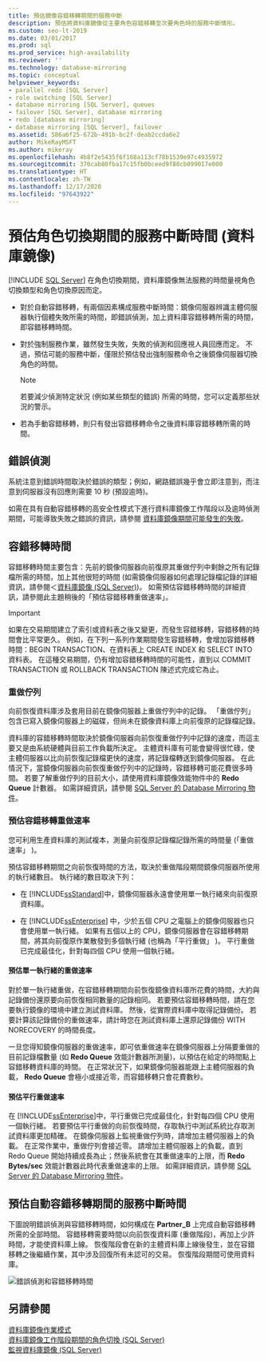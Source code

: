 ```yaml
---
title: 預估鏡像容錯移轉期間的服務中斷
description: 預估將資料庫鏡像從主要角色容錯移轉至次要角色時的服務中斷情形。
ms.custom: seo-lt-2019
ms.date: 03/01/2017
ms.prod: sql
ms.prod_service: high-availability
ms.reviewer: ''
ms.technology: database-mirroring
ms.topic: conceptual
helpviewer_keywords:
- parallel redo [SQL Server]
- role switching [SQL Server]
- database mirroring [SQL Server], queues
- failover [SQL Server], database mirroring
- redo [database mirroring]
- database mirroring [SQL Server], failover
ms.assetid: 586a6f25-672b-491b-bc2f-deab2ccda6e2
author: MikeRayMSFT
ms.author: mikeray
ms.openlocfilehash: 4b8f2e5435f6f168a113cf78b1539e97c4935972
ms.sourcegitcommit: 370cab80fba17c15fb0bceed9f80cb099017e000
ms.translationtype: HT
ms.contentlocale: zh-TW
ms.lasthandoff: 12/17/2020
ms.locfileid: "97643922"
---
```

# <a name="estimate-the-interruption-of-service-during-role-switching-database-mirroring"></a>預估角色切換期間的服務中斷時間 (資料庫鏡像)
 [!INCLUDE [SQL Server](../../includes/applies-to-version/sqlserver.md)]
  在角色切換期間，資料庫鏡像無法服務的時間量視角色切換類型和角色切換原因而定。  
  
-   對於自動容錯移轉，有兩個因素構成服務中斷時間：鏡像伺服器辨識主體伺服器執行個體失敗所需的時間，即錯誤偵測，加上資料庫容錯移轉所需的時間，即容錯移轉時間。  
  
-   對於強制服務作業，雖然發生失敗，失敗的偵測和回應視人員回應而定。 不過，預估可能的服務中斷，僅限於預估發出強制服務命令之後鏡像伺服器切換角色的時間。  
  
    > [!NOTE]  
    >  若要減少偵測特定狀況 (例如某些類型的錯誤) 所需的時間，您可以定義那些狀況的警示。  
  
-   若為手動容錯移轉，則只有發出容錯移轉命令之後資料庫容錯移轉所需的時間。  
  
## <a name="error-detection"></a>錯誤偵測  
 系統注意到錯誤時間取決於錯誤的類型；例如，網路錯誤幾乎會立即注意到，而注意到伺服器沒有回應則需要 10 秒 (預設逾時)。  
  
 如需在具有自動容錯移轉的高安全性模式下進行資料庫鏡像工作階段以及逾時偵測期間，可能導致失敗之錯誤的資訊，請參閱 [資料庫鏡像期間可能發生的失敗](../../database-engine/database-mirroring/possible-failures-during-database-mirroring.md)。  
  
## <a name="failover-time"></a>容錯移轉時間  
 容錯移轉時間主要包含：先前的鏡像伺服器向前復原其重做佇列中剩餘之所有記錄檔所需的時間，加上其他很短的時間 (如需鏡像伺服器如何處理記錄檔記錄的詳細資訊，請參閱＜[資料庫鏡像 &#40;SQL Server&#41;](../../database-engine/database-mirroring/database-mirroring-sql-server.md))。 如需預估容錯移轉時間的詳細資訊，請參閱此主題稍後的「預估容錯移轉重做速率」。  
  
> [!IMPORTANT]  
>  如果在交易期間建立了索引或資料表之後又變更，而發生容錯移轉，容錯移轉的時間會比平常更久。  例如，在下列一系列作業期間發生容錯移轉，會增加容錯移轉時間：BEGIN TRANSACTION、在資料表上 CREATE INDEX 和 SELECT INTO 資料表。 在這種交易期間，仍有增加容錯移轉時間的可能性，直到以 COMMIT TRANSACTION 或 ROLLBACK TRANSACTION 陳述式完成它為止。  
  
### <a name="the-redo-queue"></a>重做佇列  
 向前恢復資料庫涉及套用目前在鏡像伺服器上重做佇列中的記錄。 「重做佇列」  包含已寫入鏡像伺服器上的磁碟，但尚未在鏡像資料庫上向前復原的記錄檔記錄。  
  
 資料庫的容錯移轉時間取決於鏡像伺服器向前恢復重做佇列中記錄的速度，而這主要又是由系統硬體與目前工作負載所決定。 主體資料庫有可能會變得很忙碌，使主體伺服器以比向前恢復記錄檔更快的速度，將記錄檔轉送到鏡像伺服器。 在此情況下，當鏡像伺服器向前恢復重做佇列中的記錄時，容錯移轉可能花費很多時間。 若要了解重做佇列的目前大小，請使用資料庫鏡像效能物件中的 **Redo Queue** 計數器。 如需詳細資訊，請參閱 [SQL Server 的 Database Mirroring 物件](../../relational-databases/performance-monitor/sql-server-database-mirroring-object.md)。  
  
### <a name="estimating-the-failover-redo-rate"></a>預估容錯移轉重做速率  
 您可利用生產資料庫的測試複本，測量向前復原記錄檔記錄所需的時間量 (「重做速率」  )。  
  
 預估容錯移轉期間之向前恢復時間的方法，取決於重做階段期間鏡像伺服器所使用的執行緒數目。 執行緒的數目取決下列：  
  
-   在 [!INCLUDE[ssStandard](../../includes/ssstandard-md.md)]中，鏡像伺服器永遠會使用單一執行緒來向前復原資料庫。  
  
-   在 [!INCLUDE[ssEnterprise](../../includes/ssenterprise-md.md)] 中，少於五個 CPU 之電腦上的鏡像伺服器也只會使用單一執行緒。 如果有五個以上的 CPU，鏡像伺服器會在容錯移轉期間，將其向前復原作業散發到多個執行緒 (也稱為「平行重做」  )。 平行重做已完成最佳化，針對每四個 CPU 使用一個執行緒。  
  
#### <a name="estimating-the-single-threaded-redo-rate"></a>預估單一執行緒的重做速率  
 對於單一執行緒重做，在容錯移轉期間向前恢復鏡像資料庫所花費的時間，大約與記錄備份還原要向前恢復相同數量的記錄相同。 若要預估容錯移轉時間，請在您要執行鏡像的環境中建立測試資料庫。 然後，從實際資料庫中取得記錄備份。 若要計算該記錄備份的重做速率，請計時您在測試資料庫上還原記錄備份 WITH NORECOVERY 的時間長度。  
  
 一旦您得知鏡像伺服器的重做速率，即可依重做速率在鏡像伺服器上分隔要重做的目前記錄檔數量 (如 **Redo Queue** 效能計數器所測量)，以預估在給定的時間點上容錯移轉資料庫的時間。 在正常狀況下，如果鏡像伺服器能跟上主體伺服器的負載， **Redo Queue** 會極小或接近零，而容錯移轉只會花費數秒。  
  
#### <a name="estimating-the-parallel-redo-rate"></a>預估平行重做速率  
 在 [!INCLUDE[ssEnterprise](../../includes/ssenterprise-md.md)]中，平行重做已完成最佳化，針對每四個 CPU 使用一個執行緒。 若要預估平行重做的向前恢復時間，存取執行中測試系統比存取測試資料庫更加精確。 在鏡像伺服器上監視重做佇列時，請增加主體伺服器上的負載。 在正常作業中，重做佇列會接近零。 請增加主體伺服器上的負載，直到 Redo Queue 開始持續成長為止；然後系統會在其重做速率的上限，而 **Redo Bytes/sec** 效能計數器此時代表重做速率的上限。 如需詳細資訊，請參閱 [SQL Server 的 Database Mirroring 物件](../../relational-databases/performance-monitor/sql-server-database-mirroring-object.md)。  
  
## <a name="estimating-interruption-of-service-during-automatic-failover"></a>預估自動容錯移轉期間的服務中斷時間  
 下圖說明錯誤偵測與容錯移轉時間，如何構成在 **Partner_B** 上完成自動容錯移轉所需的全部時間。 容錯移轉需要時間以向前恢復資料庫 (重做階段)，再加上少許時間，才能使資料庫上線。 恢復階段會在新的主體資料庫上線後發生，並在容錯移轉之後繼續作業，其中涉及回復所有未認可的交易。 恢復階段期間可使用資料庫。  
  
 ![錯誤偵測和容錯移轉時間](../../database-engine/database-mirroring/media/dbm-failovauto-time.gif "錯誤偵測和容錯移轉時間")  
  
## <a name="see-also"></a>另請參閱  
 [資料庫鏡像作業模式](../../database-engine/database-mirroring/database-mirroring-operating-modes.md)   
 [資料庫鏡像工作階段期間的角色切換 &#40;SQL Server&#41;](../../database-engine/database-mirroring/role-switching-during-a-database-mirroring-session-sql-server.md)   
 [監視資料庫鏡像 &#40;SQL Server&#41;](../../database-engine/database-mirroring/monitoring-database-mirroring-sql-server.md)  
  
  
